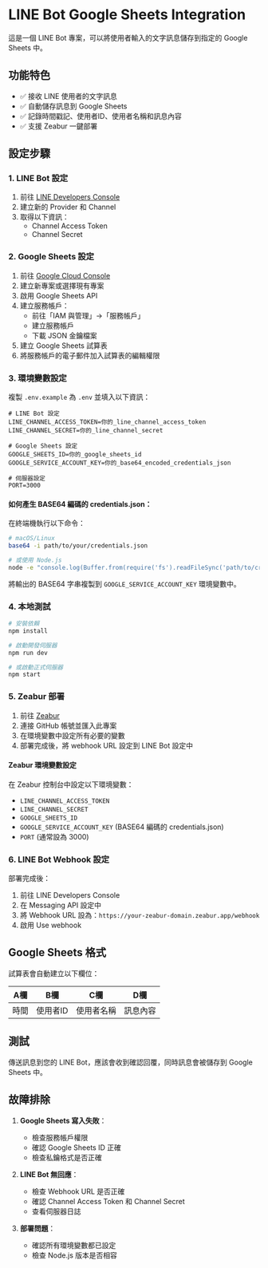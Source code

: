 # LINE Bot Google Sheets Integration

這是一個 LINE Bot 專案，可以將使用者輸入的文字訊息儲存到指定的 Google Sheets 中。

## 功能特色

- ✅ 接收 LINE 使用者的文字訊息
- ✅ 自動儲存訊息到 Google Sheets
- ✅ 記錄時間戳記、使用者ID、使用者名稱和訊息內容
- ✅ 支援 Zeabur 一鍵部署

## 設定步驟

### 1. LINE Bot 設定

1. 前往 [LINE Developers Console](https://developers.line.biz/)
2. 建立新的 Provider 和 Channel
3. 取得以下資訊：
   - Channel Access Token
   - Channel Secret

### 2. Google Sheets 設定

1. 前往 [Google Cloud Console](https://console.cloud.google.com/)
2. 建立新專案或選擇現有專案
3. 啟用 Google Sheets API
4. 建立服務帳戶：
   - 前往「IAM 與管理」→「服務帳戶」
   - 建立服務帳戶
   - 下載 JSON 金鑰檔案
5. 建立 Google Sheets 試算表
6. 將服務帳戶的電子郵件加入試算表的編輯權限

### 3. 環境變數設定

複製 `.env.example` 為 `.env` 並填入以下資訊：

```env
# LINE Bot 設定
LINE_CHANNEL_ACCESS_TOKEN=你的_line_channel_access_token
LINE_CHANNEL_SECRET=你的_line_channel_secret

# Google Sheets 設定
GOOGLE_SHEETS_ID=你的_google_sheets_id
GOOGLE_SERVICE_ACCOUNT_KEY=你的_base64_encoded_credentials_json

# 伺服器設定
PORT=3000
```

#### 如何產生 BASE64 編碼的 credentials.json：

在終端機執行以下命令：
```bash
# macOS/Linux
base64 -i path/to/your/credentials.json

# 或使用 Node.js
node -e "console.log(Buffer.from(require('fs').readFileSync('path/to/credentials.json')).toString('base64'))"
```

將輸出的 BASE64 字串複製到 `GOOGLE_SERVICE_ACCOUNT_KEY` 環境變數中。

### 4. 本地測試

```bash
# 安裝依賴
npm install

# 啟動開發伺服器
npm run dev

# 或啟動正式伺服器
npm start
```

### 5. Zeabur 部署

1. 前往 [Zeabur](https://zeabur.com/)
2. 連接 GitHub 帳號並匯入此專案
3. 在環境變數中設定所有必要的變數
4. 部署完成後，將 webhook URL 設定到 LINE Bot 設定中

#### Zeabur 環境變數設定

在 Zeabur 控制台中設定以下環境變數：

- `LINE_CHANNEL_ACCESS_TOKEN`
- `LINE_CHANNEL_SECRET`
- `GOOGLE_SHEETS_ID`
- `GOOGLE_SERVICE_ACCOUNT_KEY` (BASE64 編碼的 credentials.json)
- `PORT` (通常設為 3000)

### 6. LINE Bot Webhook 設定

部署完成後：

1. 前往 LINE Developers Console
2. 在 Messaging API 設定中
3. 將 Webhook URL 設為：`https://your-zeabur-domain.zeabur.app/webhook`
4. 啟用 Use webhook

## Google Sheets 格式

試算表會自動建立以下欄位：

| A欄 | B欄 | C欄 | D欄 |
|-----|-----|-----|-----|
| 時間 | 使用者ID | 使用者名稱 | 訊息內容 |

## 測試

傳送訊息到您的 LINE Bot，應該會收到確認回覆，同時訊息會被儲存到 Google Sheets 中。

## 故障排除

1. **Google Sheets 寫入失敗**：
   - 檢查服務帳戶權限
   - 確認 Google Sheets ID 正確
   - 檢查私鑰格式是否正確

2. **LINE Bot 無回應**：
   - 檢查 Webhook URL 是否正確
   - 確認 Channel Access Token 和 Channel Secret
   - 查看伺服器日誌

3. **部署問題**：
   - 確認所有環境變數都已設定
   - 檢查 Node.js 版本是否相容